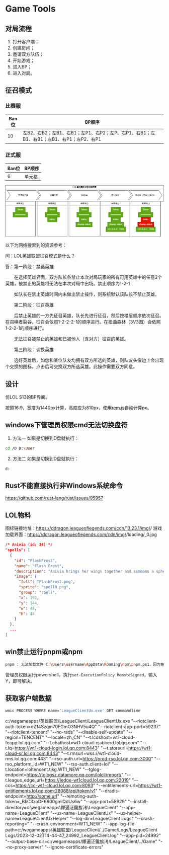 # Game Tools

## 对局流程
1. 打开客户端；
2. 创建房间；
3. 邀请双方队伍；
4. 开始游戏；
5. 进入BP；
6. 进入对局。

## 征召模式
### 比赛服
|  Ban位   | BP顺序  |
|  ----  | ----  |
| 10  | 左B2、右B2；左B1、右B1；左P1、右P2；左P、右P1、右B1；左B1、右B1；左B1、右P1；左P2、右P1 |

### 正式服

|  Ban位   | BP顺序  |
|  ----  | ----  |
| 6  | 单元格 |

![LOL单局可用数据](./docs/assets/match_flow.drawio.png)

以下为网络搜索到的资源参考：

问：LOL英雄联盟征召模式是什么？

答：第一阶段：禁选英雄

　　在选择英雄界面，双方队长各禁止本次对局玩家的所有可用英雄中的任意2个英雄，被禁止的英雄将无法在本次对局中出场。禁止顺序为1-2-1

　　如队长在禁止英雄时间内未做出禁止操作，则系统默认该队长不禁止英雄。

　　第二阶段：征召英雄

　　后禁止英雄的一方先征召英雄，队长先进行征召，然后按楼层顺序依次征召。在召唤者裂谷，征召会依照1-2-2-2-1的顺序进行。在扭曲森林（3V3图）会依照1-2-2-1的顺序进行。

　　无法征召被禁止的英雄和已被他人（含对方）征召的英雄。

　　第三阶段：调换英雄

　　选好英雄后，如您和某位队友均拥有双方所选的英雄，则队友头像边上会出现个交换的图标，点击后可交换双方所选英雄。此操作需要双方同意。

## 设计
仿LOL S13的BP界面。

按照16:9、宽度为1440px计算，高度应为810px，~~使用[rem.js](https://github.com/lanmerry/rem.js)自动计算px~~。

## windows下管理员权限cmd无法切换盘符
1. 方法一
如果是切换到D盘就执行：
```bash
cd /D D:\User
```
2. 方法二
如果是切换到D盘就执行：
```bash
d:
```
## Rust不能直接执行非Windows系统命令
https://github.com/rust-lang/rust/issues/95957

## LOL物料
图标链接地址：https://ddragon.leagueoflegends.com/cdn/13.23.1/img/<group>/<full>
游戏加载界面：https://ddragon.leagueoflegends.com/cdn/img/<group>/loading/<id>_0.jpg

```json
/* Anivia (id: 34) */
"spells": [
  {
    "id": "FlashFrost",
    "name": "Flash Frost",
    "description": "Anivia brings her wings together and summons a sphere of ice that flies towards her opponents, chilling and damaging anyone in its path. When the sphere explodes it does moderate damage in a radius, stunning anyone in the area.",
    "image": {
      "full": "FlashFrost.png",
      "sprite": "spell0.png",
      "group": "spell",
      "x": 192,
      "y": 144,
      "w": 48,
      "h": 48
    }
  },
  ...
]
```

## win禁止运行pnpm或npm
```bash
pnpm : 无法加载文件 C:\Users\username\AppData\Roaming\npm\pnpm.ps1，因为在此系统上禁止运行脚本。有关详细信息，请参阅 https:/go.microsoft.com/fwlink/?LinkID=135170 中的 about_Execution_Policies。
```
管理员权限运行powershell，执行`set-ExecutionPolicy RemoteSigned`，输入Y，即可解决。

## 获取客户端数据

```bash
wmic PROCESS WHERE name='LeagueClientUx.exe' GET commandline
```

c:/wegameapps/英雄联盟/LeagueClient/LeagueClientUx.exe "--riotclient-auth-token=dZ14Szqm70FGmO3NHV5u4Q" "--riotclient-app-port=59237" "--riotclient-tencent" "--no-rads" "--disable-self-update" "--region=TENCENT" "--locale=zh_CN" "--t.lcdshost=wt1-cloud-feapp.lol.qq.com" "--t.chathost=wt1-cloud-ejabberd.lol.qq.com" "--t.lq=https://wt1-cloud-login.lol.qq.com:8443" "--t.storeurl=https://wt1-cloud-sr.lol.qq.com:8443" "--t.rmsurl=wss://wt1-cloud-rms.lol.qq.com:443" "--rso-auth.url=https://prod-rso.lol.qq.com:3000" "--rso_platform_id=WT1_NEW" "--rso-auth.client=lol" "--t.location=loltencent.tjkg.WT1_NEW" "--tglog-endpoint=https://tglogsz.datamore.qq.com/lolcli/report/" "--t.league_edge_url=https://ledge-wt1cloud.lol.qq.com:22019" "--ccs=https://cc-wt1-cloud.lol.qq.com:8093" "--entitlements-url=https://wt1-entitlements.lol.qq.com:28088/api/token/v1" "--dradis-endpoint=http://some.url" "--remoting-auth-token=_BkC3zoDF6600gmlQdUs6w" "--app-port=58929" "--install-directory=c:\wegameapps\鑻遍泟鑱旂洘\LeagueClient" "--app-name=LeagueClient" "--ux-name=LeagueClientUx" "--ux-helper-name=LeagueClientUxHelper" "--log-dir=LeagueClient Logs" "--crash-reporting=" "--crash-environment=WT1_NEW" "--app-log-file-path=c:/wegameapps/英雄联盟/LeagueClient/../Game/Logs/LeagueClient Logs/2023-12-02T14-44-47_24992_LeagueClient.log" "--app-pid=24992" "--output-base-dir=c:/wegameapps/鑻遍泟鑱旂洘/LeagueClient/../Game" "--no-proxy-server" "--ignore-certificate-errors"